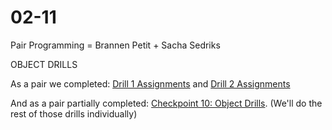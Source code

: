 # 02-11

Pair Programming = Brannen Petit + Sacha Sedriks

OBJECT DRILLS
<p>As a pair we completed: <a href="https://courses.thinkful.com/js-v1/checkpoint/12">Drill 1 Assignments</a> and 
<a href="https://courses.thinkful.com/js-v1/checkpoint/13">Drill 2 Assignments</a>

And as a pair partially completed: <a href="https://courses.thinkful.com/ei-js-v1/checkpoint/10">Checkpoint 10: Object Drills</a>. (We'll do the rest of those drills individually)



